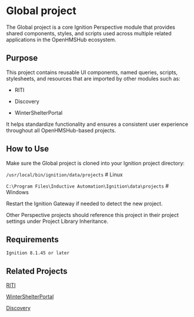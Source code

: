 # Global project
The Global project is a core Ignition Perspective module that provides shared components, styles, and scripts used across multiple related applications in the OpenHMSHub ecosystem.

## Purpose
This project contains reusable UI components, named queries, scripts, stylesheets, and resources that are imported by other modules such as:

* RITI

* Discovery

* WinterShelterPortal

It helps standardize functionality and ensures a consistent user experience throughout all OpenHMSHub-based projects.

## How to Use
Make sure the Global project is cloned into your Ignition project directory:

`/usr/local/bin/ignition/data/projects`     # Linux

`C:\Program Files\Inductive Automation\Ignition\data\projects`     # Windows

Restart the Ignition Gateway if needed to detect the new project.

Other Perspective projects should reference this project in their project settings under Project Library Inheritance.

## Requirements
`Ignition 8.1.45 or later`

## Related Projects
[RITI](https://github.com/OpenHMSHub/RITI)

[WinterShelterPortal](https://github.com/OpenHMSHub/WinterShelterPortal)

[Discovery](https://github.com/OpenHMSHub/Discovery)
